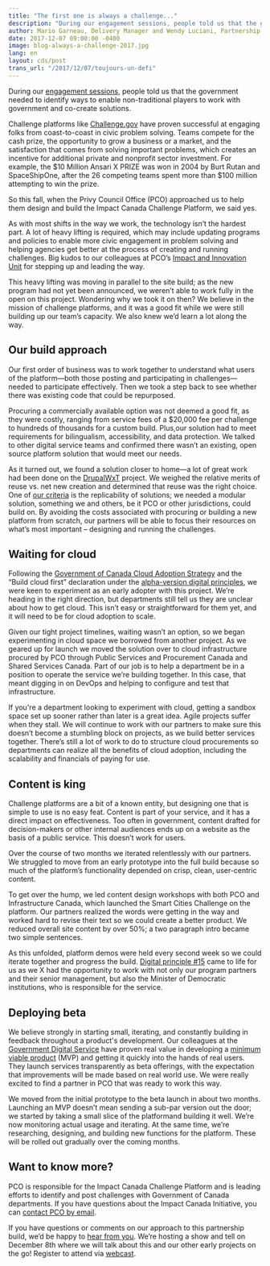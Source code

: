 ```yaml
---
title: "The first one is always a challenge..."
description: "During our engagement sessions, people told us that the government needed to identify ways to enable non-traditional players to work with government and co-create solutions.  "
author: Mario Garneau, Delivery Manager and Wendy Luciani, Partnership Lead
date: 2017-12-07 09:00:00 -0400
image: blog-always-a-challenge-2017.jpg
lang: en
layout: cds/post
trans_url: "/2017/12/07/toujours-un-defi"
---
```

During our [engagement sessions](/beginning-the-conversation/full-report/), people told us that the government needed to identify ways to enable non-traditional players to work with government and co-create solutions.  

Challenge platforms like [Challenge.gov](https://www.challenge.gov/list/) have proven successful at engaging folks from coast-to-coast in civic problem solving. Teams compete for the cash prize, the opportunity to grow a business or a market, and the satisfaction that comes from solving important problems, which creates an incentive for additional private and nonprofit sector investment. For example, the $10 Million Ansari X PRIZE was won in 2004 by Burt Rutan and SpaceShipOne, after the 26 competing teams spent more than $100 million attempting to win the prize.

So this fall, when the Privy Council Office (PCO) approached us to help them design and build the Impact Canada Challenge Platform, we said yes. 

As with most shifts in the way we work, the technology isn’t the hardest part. A lot of heavy lifting is required, which may include updating programs and policies to enable more civic engagement in problem solving and helping agencies get better at the process of creating and running challenges.  Big kudos to our colleagues at PCO’s [Impact and Innovation Unit](https://www.canada.ca/en/innovation-hub.html) for stepping up and leading the way. 

This heavy lifting was moving in parallel to the site build; as the new program had not yet been announced, we weren’t able to work fully in the open on this project.  Wondering why we took it on then? We believe in the mission of challenge platforms, and it was a good fit while we were still building up our team’s capacity. We also knew we’d learn a lot along the way. 

## Our build approach 

Our first order of business was to work together to understand what users of the platform—both those posting and participating in challenges—needed to participate effectively. Then we took a step back to see whether there was existing code that could be repurposed. 

Procuring a commercially available option was not deemed  a good fit, as they were costly, ranging from service fees of a $20,000 fee per challenge to hundreds of thousands for a custom build. Plus,our solution had to meet requirements for bilingualism, accessibility, and data protection. We talked to other digital service teams and confirmed there wasn’t an existing, open source platform solution that would meet our needs. 

As it turned out, we found a solution closer to home—a lot of great work had been done on the [DrupalWxT](https://github.com/drupalwxt/wxt) project. We weighed the relative merits of reuse vs. net new creation and determined that reuse was the right choice. One of [our criteria](/2017/08/24/picking-our-projects/) is the replicability of solutions; we needed a modular solution, something we and others, be it PCO or other jurisdictions, could build on. By avoiding the costs associated with procuring or building a new platform from scratch, our partners will be able to focus their resources on what’s most important – designing and running the challenges. 

## Waiting for cloud 

Following the [Government of Canada Cloud Adoption Strategy](https://www.canada.ca/en/treasury-board-secretariat/services/information-technology/cloud-computing/government-canada-cloud-adoption-strategy.html) and the “Build cloud first” declaration under the [alpha-version digital principles](http://open.canada.ca/en/blog/digital-principles), we were keen to experiment as an early adopter with this project. We’re heading in the right direction, but departments still tell us they are unclear about how to get cloud. This isn’t easy or straightforward for them yet, and it will need to be for cloud adoption to scale. 

Given our tight project timelines, waiting wasn’t an option, so we began experimenting in cloud space we borrowed from another project. As we geared up for launch we moved the solution over to cloud infrastructure procured by PCO through Public Services and Procurement Canada and Shared Services Canada. Part of our job is to help a department be in a position to operate the service we’re building together. In this case, that meant digging in on DevOps and helping to configure and test that infrastructure.  

If you're a department looking to experiment with cloud, getting a sandbox space set up sooner rather than later is a great idea. Agile projects suffer when they stall. We will continue to work with our partners to make sure this doesn’t become a stumbling block on projects, as we build better services together. There’s still a lot of work to do to structure cloud procurements so departments can realize all the benefits of cloud adoption, including the scalability and financials of paying for use.

## Content is king 

Challenge platforms are a bit of a known entity, but designing one that is simple to use is no easy feat. Content is part of your service, and it has a direct impact on effectiveness. Too often in government, content drafted for decision-makers or other internal audiences ends up on a website as the basis of a public service. This doesn’t work for users. 

Over the course of two months we iterated relentlessly with our partners. We struggled to move from an early prototype into the full build because so much of the platform’s functionality depended on crisp, clean, user-centric content. 

To get over the hump, we led content design workshops with both PCO and Infrastructure Canada, which launched the Smart Cities Challenge on the platform. Our partners realized the words were getting in the way and worked hard to revise their text so we could create a better product.  We reduced overall site content by over 50%; a two paragraph intro became two simple sentences.

As this unfolded, platform demos were held every second week so we could iterate together and progress the build. [Digital principle #15](http://open.canada.ca/en/blog/digital-principles) came to life for us as we X had the opportunity to work with not only our program partners and their senior management, but also the Minister of Democratic institutions, who is responsible for the service. 

## Deploying beta

We believe strongly in starting small, iterating, and constantly building in feedback throughout a product's development.  Our colleagues at the [Government Digital Service](https://gds.blog.gov.uk/) have proven real value in developing a [minimum viable product](https://en.wikipedia.org/wiki/Minimum_viable_product) (MVP) and getting it quickly into the hands of real users. They launch services transparently as beta offerings, with the expectation that improvements will be made based on real world use.  We were really excited to find a partner in PCO that was ready to work this way.  

We moved from the initial prototype to the beta launch in about two months. Launching an MVP doesn’t mean sending a sub-par version out the door; we started by taking a small slice of the platformand building it well. We’re now monitoring actual usage and iterating.  At the same time, we’re researching, designing, and building new functions for the platform. These will be rolled out gradually over the coming months. 

## Want to know more?

PCO is responsible for the Impact Canada Challenge Platform and is leading efforts to identify and post challenges with Government of Canada departments. If you have questions about the Impact Canada Initiative, you can [contact PCO by email](mailto:iiu-uii@pco-bcp.gc.ca). 

If you have questions or comments on our approach to this partnership build, we’d be happy to [hear from you](/contact/). We’re hosting a show and tell on December 8th where we will talk about this and our other early projects on the go! Register to attend via [webcast](https://www.eventbrite.ca/e/cds-show-and-tell-webcast-presentation-du-snc-web-diffusion-tickets-40847158952). 
